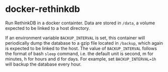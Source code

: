 # docker-rethinkdb

Run RethinkDB in a docker containter. Data are stored in `/data`, a volume expected to be linked to a host directory. 

If an environment variable `BACKUP_INTERVAL` is set, this container will periodically dump the database to a gzip file located in `/backup`, which again is expected to be linked to the host. The value of `BACKUP_INTERVAL` follows the format of bash `sleep` command, i.e. the default unit is second, m for minutes, h for hours and d for days. For example, set `BACKUP_INTERVAL=1h` will backup the database every hour.

